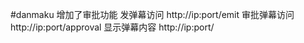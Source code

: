 #danmaku 
增加了审批功能
发弹幕访问   http://ip:port/emit
审批弹幕访问 http://ip:port/approval
显示弹幕内容 http://ip:port/
